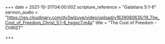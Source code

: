 +++
date = 2021-10-31T04:00:00Z
scripture_reference = "Galatians 5:1-6"
sermon_audio = "https://res.cloudinary.com/dy3wlzuye/video/upload/v1639080635/19_The_Cost_of_Freedom_Christ_5.1-6_hxgxc7.m4a"
title = "The Cost of Freedom - CHRIST"

+++

